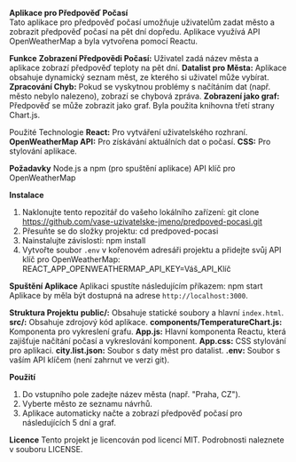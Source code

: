 **Aplikace pro Předpověď Počasí**<br />
Tato aplikace pro předpověď počasí umožňuje uživatelům zadat město a zobrazit předpověď počasí na pět dní dopředu. Aplikace využívá API OpenWeatherMap a byla vytvořena pomocí Reactu.

**Funkce**
**Zobrazení Předpovědi Počasí:** Uživatel zadá název města a aplikace zobrazí předpověď teploty na pět dní.
**Datalist pro Města:** Aplikace obsahuje dynamický seznam měst, ze kterého si uživatel může vybírat.
**Zpracování Chyb:** Pokud se vyskytnou problémy s načítáním dat (např. město nebylo nalezeno), zobrazí se chybová zpráva.
**Zobrazení jako graf:** Předpověď se může zobrazit jako graf. Byla použita knihovna třetí strany Chart.js.

Použité Technologie
**React:** Pro vytváření uživatelského rozhraní.
**OpenWeatherMap API:** Pro získávání aktuálních dat o počasí.
**CSS:** Pro stylování aplikace.

**Požadavky**
Node.js a npm (pro spuštění aplikace)
API klíč pro OpenWeatherMap

**Instalace**
1. Naklonujte tento repozitář do vašeho lokálního zařízení:
git clone https://github.com/vase-uzivatelske-jmeno/predpoved-pocasi.git
2. Přesuňte se do složky projektu:
cd predpoved-pocasi
3. Nainstalujte závislosti:
npm install
4. Vytvořte soubor `.env` v kořenovém adresáři projektu a přidejte svůj API klíč pro OpenWeatherMap:
REACT_APP_OPENWEATHERMAP_API_KEY=Váš_API_Klíč

**Spuštění Aplikace**
Aplikaci spustíte následujícím příkazem:
npm start
Aplikace by měla být dostupná na adrese `http://localhost:3000`.

**Struktura Projektu**
**public/:** Obsahuje statické soubory a hlavní `index.html`.
**src/:** Obsahuje zdrojový kód aplikace.
**components/TemperatureChart.js:** Komponenta pro vykreslení grafu.
**App.js:** Hlavní komponenta Reactu, která zajišťuje načítání počasí a vykreslování komponent.
**App.css:** CSS stylování pro aplikaci.
**city.list.json:** Soubor s daty měst pro datalist.
**.env:** Soubor s vaším API klíčem (není zahrnut ve verzi git).

**Použití**
1. Do vstupního pole zadejte název města (např. "Praha, CZ").
2. Vyberte město ze seznamu návrhů.
3. Aplikace automaticky načte a zobrazí předpověď počasí pro následujících 5 dní a graf.

**Licence**
Tento projekt je licencován pod licencí MIT. Podrobnosti naleznete v souboru LICENSE.
